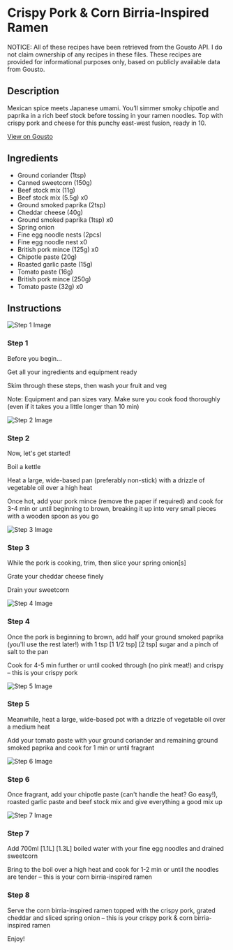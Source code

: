 # Crispy Pork & Corn Birria-Inspired Ramen

NOTICE: All of these recipes have been retrieved from the Gousto API. I do not claim ownership of any recipes in these files. These recipes are provided for informational purposes only, based on publicly available data from Gousto.

## Description

Mexican spice meets Japanese umami. You’ll simmer smoky chipotle and paprika in a rich beef stock before tossing in your ramen noodles. Top with crispy pork and cheese for this punchy east-west fusion, ready in 10.

[View on Gousto](https://www.gousto.co.uk/recipes/cookbook/crispy-pork-corn-birria-inspired-ramen)

## Ingredients

- Ground coriander (1tsp)
- Canned sweetcorn (150g)
- Beef stock mix (11g)
- Beef stock mix (5.5g) x0
- Ground smoked paprika (2tsp)
- Cheddar cheese (40g)
- Ground smoked paprika (1tsp) x0
- Spring onion
- Fine egg noodle nests (2pcs)
- Fine egg noodle nest x0
- British pork mince (125g) x0
- Chipotle paste (20g)
- Roasted garlic paste (15g)
- Tomato paste (16g)
- British pork mince (250g)
- Tomato paste (32g) x0

## Instructions

![Step 1 Image](https://production-media.gousto.co.uk/cms/recipe-step-image/Admin10mm-Step-1-6-1669727798506-x200.jpg)

### Step 1

Before you begin...

Get all your ingredients and equipment ready

Skim through these steps, then wash your fruit and veg

Note: Equipment and pan sizes vary. Make sure you cook food thoroughly (even if it takes you a little longer than 10 min)

![Step 2 Image](https://production-media.gousto.co.uk/cms/recipe-step-image/step-2-1669727804290-x200.jpg)

### Step 2

Now, let's get started!

Boil a kettle

Heat a large, wide-based pan (preferably non-stick) with a drizzle of vegetable oil over a high heat

Once hot, add your pork mince (remove the paper if required) and cook for 3-4 min or until beginning to brown, breaking it up into very small pieces with a wooden spoon as you go

![Step 3 Image](https://production-media.gousto.co.uk/cms/recipe-step-image/step-3-1669727808319-x200.jpg)

### Step 3

While the pork is cooking, trim, then slice your spring onion[s]

Grate your cheddar cheese finely

Drain your sweetcorn

![Step 4 Image](https://production-media.gousto.co.uk/cms/recipe-step-image/step-4-1669727812176-x200.jpg)

### Step 4

Once the pork is beginning to brown, add half your ground smoked paprika (you'll use the rest later!) with 1 tsp <span class="text-purple">[1 1/2 tsp]</span> <span class="text-danger">[2 tsp]</span> sugar and a pinch of salt to the pan

Cook for 4-5 min further or until cooked through (no pink meat!) and crispy – this is your crispy pork

![Step 5 Image](https://production-media.gousto.co.uk/cms/recipe-step-image/step-5-1669727815435-x200.jpg)

### Step 5

Meanwhile, heat a large, wide-based pot with a drizzle of vegetable oil over a medium heat

Add your tomato paste with your ground coriander and remaining ground smoked paprika and cook for 1 min or until fragrant

![Step 6 Image](https://production-media.gousto.co.uk/cms/recipe-step-image/step-6-1669727819166-x200.jpg)

### Step 6

Once fragrant, add your chipotle paste (can't handle the heat? Go easy!), roasted garlic paste and beef stock mix and give everything a good mix up

![Step 7 Image](https://production-media.gousto.co.uk/cms/recipe-step-image/step-7-1669727822885-x200.jpg)

### Step 7

Add 700ml <span class="text-purple">[1.1L] </span><span class="text-danger">[1.3L]</span> boiled water with your fine egg noodles and drained sweetcorn

Bring to the boil over a high heat and cook for 1-2 min or until the noodles are tender – this is your corn birria-inspired ramen

### Step 8

Serve the corn birria-inspired ramen topped with the crispy pork, grated cheddar and sliced spring onion – this is your crispy pork & corn birria-inspired ramen

Enjoy!

